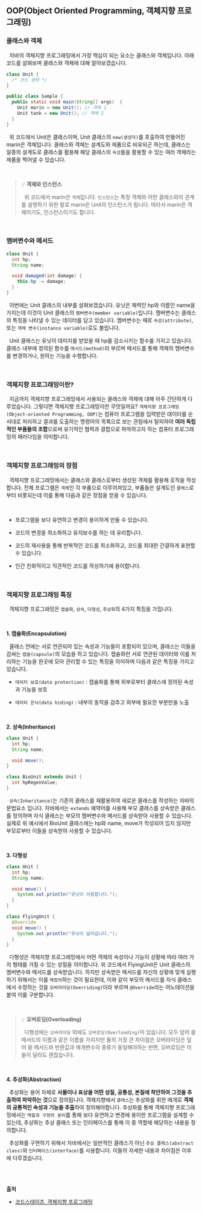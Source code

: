 ## OOP(Object Oriented Programming, 객체지향 프로그래밍)

### 클래스와 객체

&nbsp;&nbsp;자바의 객체지향 프로그래밍에서 가장 핵심이 되는 요소는 클래스와 객체입니다. 아래 코드를 살펴보며 클래스와 객체에 대해 알아보겠습니다.

```java
class Unit {
  /* 코드 생략 */
}

public class Sample {
  public static void main(String[] args)  {
    Unit marin = new Unit(); // 객체 1
    Unit tank = new Unit(); // 객체 2
  }
}
```

&nbsp;&nbsp;위 코드에서 Unit은 클래스이며, Unit 클래스의 `new(생성자)`를 호출하여 만들어진 marin은 객체입니다. 클래스와 객체는 설계도와 제품으로 비유되곤 하는데, 클래스는 일종의 설계도로 클래스를 활용해 해당 클래스의 `속성`들을 활용할 수 있는 여러 객체라는 제품을 찍어낼 수 있습니다.

<br>

> 💡 **객체와 인스턴스**
>
> &nbsp;&nbsp;위 코드에서 marin은 `객체`입니다. `인스턴스`는 특정 객체와 어떤 클래스와의 관계를 설명하기 위한 말로 marin은 Unit의 인스턴스가 됩니다. 따라서 marin은 객체이기도, 인스턴스이기도 합니다.

<br>

### 멤버변수와 메서드

```java
class Unit {
  int hp;
  String name;

  void damaged(int damage) {
    this.hp -= damage;
  }
}
```

&nbsp;&nbsp;이번에는 Unit 클래스의 내부를 살펴보겠습니다. 유닛은 체력인 hp와 이름인 name을 가지는데 이것이 Unit 클래스의 `멤버변수(member variable)`입니다. 멤버변수는 클래스의 특징을 나타낼 수 있는 데이터를 담고 있습니다. 멤버변수는 때로 `속성(attribute)`, 또는 `객체 변수(instance variable)`로도 불립니다.

&nbsp;&nbsp;Unit 클래스는 유닛이 데미지를 받았을 때 hp를 감소시키는 함수를 가지고 있습니다. 클래스 내부에 정의된 함수를 `메서드(method)`라 부르며 메서드를 통해 객체의 멤버변수를 변경하거나, 원하는 기능을 수행합니다.

<br>

### 객체지향 프로그래밍이란?

&nbsp;&nbsp;지금까지 객체지향 프로그래밍에서 사용되는 클래스와 객체에 대해 아주 간단하게 다루었습니다. 그렇다면 객체지향 프로그래밍이란 무엇일까요? `객체지향 프로그래밍(Object-oriented Programming, OOP)`는 컴퓨터 프로그램을 입력받은 데이터를 순서대로 처리하고 결과를 도출하는 명령어의 목록으로 보는 관점에서 탈피하여 **여러 독립적인 부품들의 조합**으로써 유기적인 협력과 결합으로 파악하고자 하는 컴퓨터 프로그래밍의 패러다임을 의미합니다.

<br>

### 객체지향 프로그래밍의 장점

&nbsp;&nbsp;객체지향 프로그래밍에서는 클래스와 클래스로부터 생성된 객체를 활용해 로직을 작성합니다. 전체 프로그램은 `객체`인 각 부품으로 이루어져있고, 부품들은 설계도인 `클래스`로부터 비롯되는데 이를 통해 다음과 같은 장점을 얻을 수 있습니다.

<br>

- 프로그램을 보다 유연하고 변경이 용이하게 만들 수 있습니다.

- 코드의 변경을 최소화하고 유지보수를 하는 데 유리합니다.

- 코드의 재사용을 통해 반복적인 코드를 최소화하고, 코드를 최대한 간결하게 표현할 수 있습니다.

- 인간 친화적이고 직관적인 코드를 작성하기에 용이합니다.

<br>

### 객체지향 프로그래밍 특징

&nbsp;&nbsp;객체지향 프로그래밍은 `캡슐화`, `상속`, `다형성`, `추상화`의 4가지 특징을 가집니다.

<br>

**1. 캡슐화(Encapsulation)**

&nbsp;&nbsp;클래스 안에는 서로 연관되어 있는 속성과 기능들이 포함되어 있으며, 클래스는 이들을 감싸는 `캡슐(capsule)`의 모습을 하고 있습니다. 캡슐화란 서로 연관된 데이터와 이를 처리하는 기능을 한곳에 모아 관리할 수 있는 특징을 의미하며 다음과 같은 특징을 가지고 있습니다.

- `데이터 보호(data protection)` : 캡슐화를 통해 외부로부터 클래스에 정의된 속성과 기능을 보호

- `데이터 은닉(data hiding)` : 내부의 동작을 감추고 외부에 필요한 부분만을 노출

<br>

**2. 상속(Inheritance)**

```java
class Unit {
  int hp;
  String name;

  void move();
}

class BioUnit extends Unit {
  int hpRegenValue;
}
```

&nbsp;&nbsp;`상속(Inheritance)`는 기존의 클래스를 재활용하여 새로운 클래스를 작성하는 자바의 문법요소 입니다. 자바에서는 `extends` 예약어를 사용해 부모 클래스를 상속받은 클래스를 정의하며 자식 클래스는 부모의 멤버변수와 메서드를 상속받아 사용할 수 있습니다. 실제로 위 예시에서 BioUnit 클래스에는 hp와 name, move가 작성되어 있지 않지만 부모로부터 이들을 상속받아 사용할 수 있습니다.

<br>

**3. 다형성**

```java
class Unit {
  int hp;
  String name;

  void move() {
    System.out.println("유닛이 이동합니다.");
  }
}

class FlyingUnit {
  @Override
  void move() {
    System.out.println("유닛이 날아갑니다.");
  }
}
```

&nbsp;&nbsp;다형성은 객체지향 프로그래밍에서 어떤 객체의 속성이나 기능이 상황에 따라 여러 가지 형태를 가질 수 있는 성질을 의미합니다. 위 코드에서 FlyingUnit은 Unit 클래스의 멤버변수와 메서드를 상속받습니다. 하지만 상속받은 메서드를 자신의 상황에 맞게 실행하기 위해서는 이를 `재정의`하는 것이 필요한데, 이와 같이 부모의 메서드를 자식 클래스에서 수정하는 것을 `오버라이딩(Overriding)`이라 부르며 `@Override`라는 어노테이션을 붙여 이를 구분합니다.

<br>

> 💡 **오버로딩(Overloading)**
>
> &nbsp;&nbsp;다형성에는 `오버라이딩` 외에도 `오버로딩(Overloading)`이 있습니다. 모두 덮어 쓸 메서드의 이름과 같은 이름을 가지지만 둘의 가장 큰 차이점은 오버라이딩은 덮어 쓸 메서드와 반환값과 매개변수의 종류가 동일해야하는 반면, 오버로딩은 이들이 달라도 괜찮습니다.

<br>

**4. 추상화(Abstraction)**

&nbsp;&nbsp;추상화는 용어 자체로 **사물이나 표상을 어떤 성질, 공통성, 본질에 착안하여 그것을 추출하여 파악하는 것**으로 정의됩니다. 객체지향에서 `클래스`는 추상화를 위한 매개로 **객체의 공통적인 속성과 기능을 추출**하여 정의해야합니다. 추상화를 통해 객체지향 프로그래밍에서는 `역할과 구현의 분리`를 통해 보다 유연하고 변경에 용이한 프로그램을 설계할 수 있는데, 추상화는 추상 클래스 또는 인터페이스를 통해 이 중 역할에 해당하는 내용을 정의합니다.

&nbsp;&nbsp;추상화를 구현하기 위해서 자바에서는 일반적인 클래스가 아닌 `추상 클래스(abstract class)`와 `인터페이스(interface)`를 사용합니다. 이들의 자세한 내용과 차이점은 이후에 다루겠습니다.

<br>
<br>

**출처**

- [코드스테이츠, 객체지향 프로그래밍](https://www.codestates.com/blog/content/%EA%B0%9D%EC%B2%B4-%EC%A7%80%ED%96%A5-%ED%94%84%EB%A1%9C%EA%B7%B8%EB%9E%98%EB%B0%8D-%ED%8A%B9%EC%A7%95)
